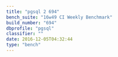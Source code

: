 ```yaml
---
title: "pgsql 2 694"
bench_suite: "16w49 CI Weekly Benchmark"
build_number: "694"
dbprofile: "pgsql"
classifier: ""
date: 2016-12-05T04:32:44
type: "bench"
---
```

